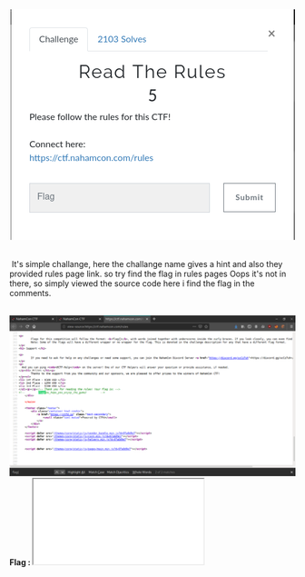 <div align="center">
<img src="readTheRules_0.png" alt="udmnxpdu"/>
</div>
<br />
<p>&nbsp;It's simple challange, here the challange name gives a hint and also they provided rules page link. so try find the flag in rules pages Oops it's not in there, so simply viewed the source code here i find the flag in the comments.</p>
<br />
<img src="readTheRules_1.png" alt="udmnxpdu" />
<b>Flag : </b><iframe src="flag.txt"> </iframe>
